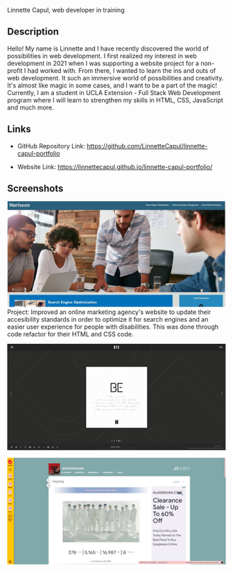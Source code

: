Linnette Capul, web developer in training

## Description

Hello! My name is Linnette and I have recently discovered the world of possibilities in web development. I first realized my interest in web development in 2021 when I was supporting a website project for a non-profit I had worked with. From there, I wanted to learn the ins and outs of web development. It such an immersive world of possibilities and creativity. It's almost like magic in some cases, and I want to be a part of the magic! Currently, I am a student in UCLA Extension - Full Stack Web Development program where I will learn to strengthen my skills in HTML, CSS, JavaScript and much more.

## Links

- GitHub Repository Link: https://github.com/LinnetteCapul/linnette-capul-portfolio

- Website Link: https://linnettecapul.github.io/linnette-capul-portfolio/

## Screenshots

![horiseon-screenshot02](https://raw.githubusercontent.com/LinnetteCapul/linnette-capul-portfolio/main/assets/images/horiseon-screenshot02.JPG)
Project: Improved an online marketing agency's website to update their accesibility standards in order to optimize it for search engines and an easier user experience for people with disabilities. This was done through code refactor for their HTML and CSS code.

![bts-homepage-screenshot02](https://raw.githubusercontent.com/LinnetteCapul/linnette-capul-portfolio/main/assets/images/bts-homepage-screenshot02.JPG)

![seventeen-wikia-screenshot02](https://raw.githubusercontent.com/LinnetteCapul/linnette-capul-portfolio/main/assets/images/seventeen-wikia-screenshot02.JPG)

